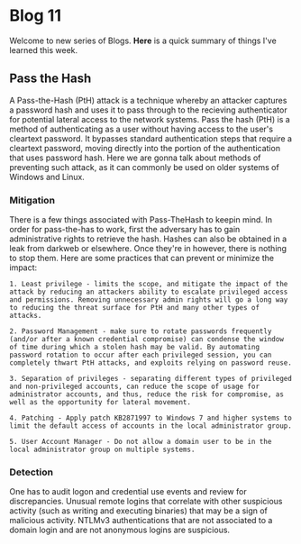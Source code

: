 # Blog 11

Welcome to new series of Blogs. **Here** is a quick summary of things I've learned this week.

## Pass the Hash

A Pass-the-Hash (PtH) attack is a technique whereby an attacker captures a password hash and uses it to pass through to the recieving authenticator for potential lateral access to the network systems. Pass the hash (PtH) is a method of authenticating as a user without having access to the user's cleartext password. It bypasses standard authentication steps that require a cleartext password, moving directly into the portion of the authentication that uses password hash. Here we are gonna talk about methods of preventing such attack, as it can commonly be used on older systems of Windows and Linux. 

### Mitigation

There is a few things associated with Pass-TheHash to keepin mind. In order for pass-the-has to work, first the adversary has to gain administrative rights to retrieve the hash. Hashes can also be obtained in a leak from darkweb or elsewhere. Once they're in however, there is nothing to stop them. Here are some practices that can prevent or minimize the impact:

```
1. Least privilege - limits the scope, and mitigate the impact of the attack by reducing an attackers ability to escalate privileged access and permissions. Removing unnecessary admin rights will go a long way to reducing the threat surface for PtH and many other types of attacks.

2. Password Management - make sure to rotate passwords frequently (and/or after a known credential compromise) can condense the window of time during which a stolen hash may be valid. By automating password rotation to occur after each privileged session, you can completely thwart PtH attacks, and exploits relying on password reuse.

3. Separation of privileges - separating different types of privileged and non-privileged accounts, can reduce the scope of usage for administrator accounts, and thus, reduce the risk for compromise, as well as the opportunity for lateral movement.

4. Patching - Apply patch KB2871997 to Windows 7 and higher systems to limit the default access of accounts in the local administrator group.

5. User Account Manager - Do not allow a domain user to be in the local administrator group on multiple systems.

```


### Detection

One has to audit  logon and credential use events and review for discrepancies. Unusual remote logins that correlate with other suspicious activity (such as writing and executing binaries) that may be a sign of malicious activity. NTLMv3 authentications that are not associated to a domain login and are not anonymous logins are suspicious.
